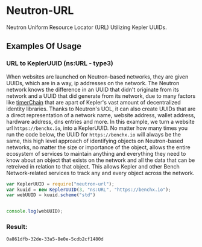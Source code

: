 # Neutron-URL
Neutron Uniform Resource Locator (URL) Utilizing Kepler UUIDs. 



## Examples Of Usage

### URL to KeplerUUID (ns:URL - type3)
When websites are launched on Neutron-based networks, they are given UUIDs, which are in a way, ip addresses on the network. The Neutron network knows the difference in an UUID that didn't originate from its network and a UUID that did generate from its network, due to many factors like [timerChain](https://github.com/benchlab/KeplerMnemonic) that are apart of Kepler's vast amount of decentralized identity libraries. Thanks to Neutron's UOL, it can also create UUIDs that are a direct representation of a network name, website address, wallet address, hardware address, dns entries and more. In this example, we turn a website url `https://benchx.io`, into a KeplerUUID. No matter how many times you run the code below, the UUID for `https://benchx.io` will always be the same, this high level approach of identifying objects on Neutron-based networks, no matter the size or importance of the object, allows the entire ecosystem of services to maintain anything and everything they need to know about an object that exists on the network and all the data that can be retreived in relation to that object. This allows Kepler and other Bench Network-related services to track any and every object across the network.

```js
var KeplerUUID = require("neutron-url");
var kuuid = new KeplerUUID(3, "ns:URL", "https://benchx.io");
var webUUID = kuuid.scheme("std")


console.log(webUUID);
```

### Result: 

```shell
0a861dfb-32de-33a5-8e0e-5cdb2cf1480d
```



